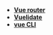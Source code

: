 * [**Vue router**](/Code%20Language/frontend/前端框架/Vue/tools/Vue%20router/README)  
* [**Vuelidate**](/Code%20Language/frontend/前端框架/Vue/tools/Vuelidate/README)  
* [**vue CLI**](/Code%20Language/frontend/前端框架/Vue/tools/vue%20CLI/README)  

